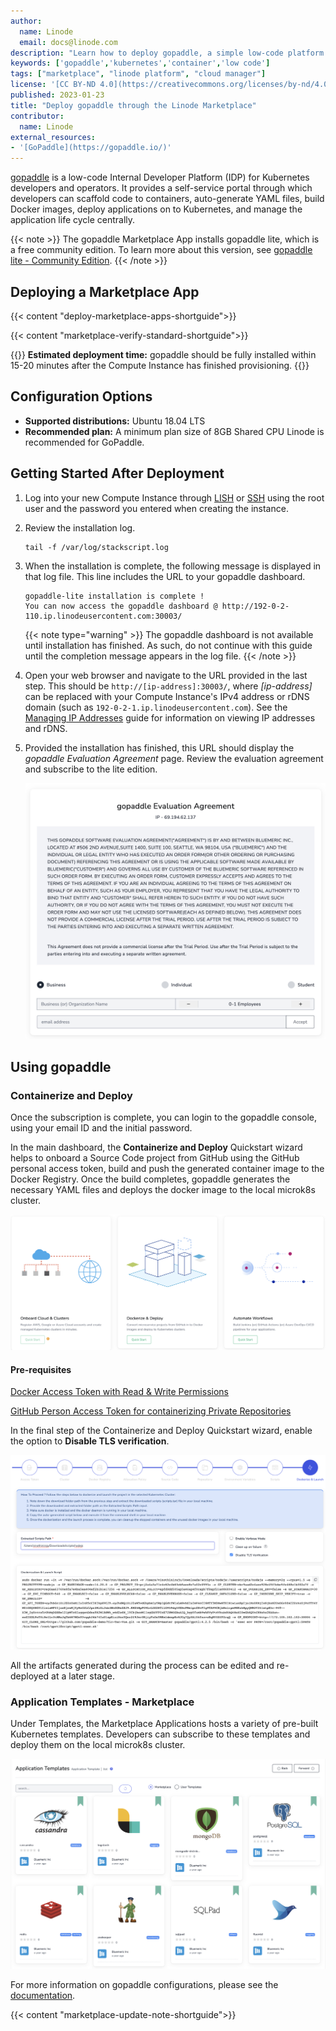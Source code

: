 ```yaml
---
author:
  name: Linode
  email: docs@linode.com
description: "Learn how to deploy gopaddle, a simple low-code platform for Kubernetes developers and operators, on the Linode platform."
keywords: ['gopaddle','kubernetes','container','low code']
tags: ["marketplace", "linode platform", "cloud manager"]
license: '[CC BY-ND 4.0](https://creativecommons.org/licenses/by-nd/4.0)'
published: 2023-01-23
title: "Deploy gopaddle through the Linode Marketplace"
contributor:
  name: Linode
external_resources:
- '[GoPaddle](https://gopaddle.io/)'
---
```


[gopaddle](https://gopaddle.io/) is a low-code Internal Developer Platform (IDP) for Kubernetes developers and operators. It provides a self-service portal through which developers can scaffold code to containers, auto-generate YAML files, build Docker images, deploy applications on to Kubernetes, and manage the application life cycle centrally.

{{< note >}}
The gopaddle Marketplace App installs gopaddle lite, which is a free community edition. To learn more about this version, see [gopaddle lite - Community Edition](https://gopaddle.io/devspace.html).
{{< /note >}}

## Deploying a Marketplace App

{{< content "deploy-marketplace-apps-shortguide">}}

{{< content "marketplace-verify-standard-shortguide">}}

{{<note>}}
**Estimated deployment time:** gopaddle should be fully installed within 15-20 minutes after the Compute Instance has finished provisioning.
{{</note>}}

## Configuration Options

- **Supported distributions:** Ubuntu 18.04 LTS
- **Recommended plan:** A minimum plan size of 8GB Shared CPU Linode is recommended for GoPaddle.

## Getting Started After Deployment

1. Log into your new Compute Instance through [LISH](/docs/guides/lish/) or [SSH](/docs/guides/set-up-and-secure/#connect-to-the-instance) using the root user and the password you entered when creating the instance.

1. Review the installation log.

    ```command
    tail -f /var/log/stackscript.log
    ```

1. When the installation is complete, the following message is displayed in that log file. This line includes the URL to your gopaddle dashboard.

    ```output
    gopaddle-lite installation is complete !
    You can now access the gopaddle dashboard @ http://192-0-2-110.ip.linodeusercontent.com:30003/
    ```

    {{< note type="warning" >}}
    The gopaddle dashboard is not available until installation has finished. As such, do not continue with this guide until the completion message appears in the log file.
    {{< /note >}}

1. Open your web browser and navigate to the URL provided in the last step. This should be `http://[ip-address]:30003/`, where *[ip-address]* can be replaced with your Compute Instance's IPv4 address or rDNS domain (such as `192-0-2-1.ip.linodeusercontent.com`). See the [Managing IP Addresses](/docs/guides/managing-ip-addresses/) guide for information on viewing IP addresses and rDNS.

1. Provided the installation has finished, this URL should display the *gopaddle Evaluation Agreement* page. Review the evaluation agreement and subscribe to the lite edition.

    ![Screenshot of gopaddle evaluation agreement](gopaddle-evaluation.png)

## Using gopaddle

### Containerize and Deploy

Once the subscription is complete, you can login to the gopaddle console, using your email ID and the initial password.

In the main dashboard, the **Containerize and Deploy** Quickstart wizard helps to onboard a Source Code project from GitHub using the GitHub personal access token, build and push the generated container image to the Docker Registry. Once the build completes, gopaddle generates the necessary YAML files and deploys the docker image to the local microk8s cluster.

![Screenshot of gopaddle containerize quickstart](gopaddle-containerize.png)

#### Pre-requisites

[Docker Access Token with Read & Write Permissions](https://www.docker.com/blog/docker-hub-new-personal-access-tokens/)

[GitHub Person Access Token for containerizing Private Repositories](https://docs.github.com/en/authentication/keeping-your-account-and-data-secure/creating-a-personal-access-token)

In the final step of the Containerize and Deploy Quickstart wizard, enable the option to **Disable TLS verification**.

![Screenshot of disabling gopaddle TLS](gopaddle-disabletls.png)

All the artifacts generated during the process can be edited and re-deployed at a later stage.

### Application Templates - Marketplace

Under Templates, the Marketplace Applications hosts a variety of pre-built Kubernetes templates. Developers can subscribe to these templates and deploy them on the local microk8s cluster.

![Screenshot of gopaddle marketplace](gopaddle-marketplace.png)

For more information on gopaddle configurations, please see the [documentation](https://help.gopaddle.io).

{{< content "marketplace-update-note-shortguide">}}